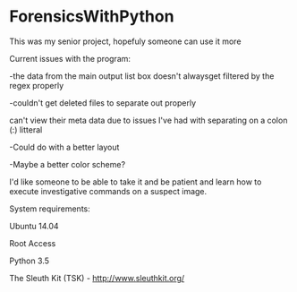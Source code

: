 # ForensicsWithPython
This was my senior project, hopefuly someone can use it more

Current issues with the program:

-the data from the main output list box doesn't alwaysget filtered by the regex properly

-couldn't get deleted files to separate out properly

   can't view their meta data due to issues I've had with separating on a colon (:) litteral
  
-Could do with a better layout

-Maybe a better color scheme?


I'd like someone to be able to take it and be patient and learn how to execute investigative commands on a suspect image.


System requirements:

Ubuntu 14.04

Root Access

Python 3.5

The Sleuth Kit (TSK) - http://www.sleuthkit.org/
